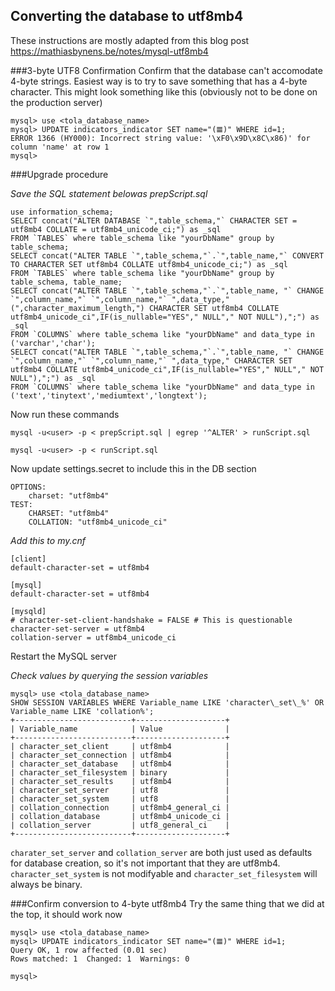 ## Converting the database to utf8mb4
These instructions are mostly adapted from this blog post
https://mathiasbynens.be/notes/mysql-utf8mb4

###3-byte UTF8 Confirmation
Confirm that the database can't accomodate 4-byte strings.  Easiest way is to try to save something that has a 4-byte character.  This might look something like this (obviously not to be done on the production server)
```
mysql> use <tola_database_name>
mysql> UPDATE indicators_indicator SET name="(𝌆)" WHERE id=1;
ERROR 1366 (HY000): Incorrect string value: '\xF0\x9D\x8C\x86)' for column 'name' at row 1
mysql>
```

###Upgrade procedure

*Save the SQL statement belowas prepScript.sql*

```
use information_schema;
SELECT concat("ALTER DATABASE `",table_schema,"` CHARACTER SET = utf8mb4 COLLATE = utf8mb4_unicode_ci;") as _sql
FROM `TABLES` where table_schema like "yourDbName" group by table_schema;
SELECT concat("ALTER TABLE `",table_schema,"`.`",table_name,"` CONVERT TO CHARACTER SET utf8mb4 COLLATE utf8mb4_unicode_ci;") as _sql
FROM `TABLES` where table_schema like "yourDbName" group by table_schema, table_name;
SELECT concat("ALTER TABLE `",table_schema,"`.`",table_name, "` CHANGE `",column_name,"` `",column_name,"` ",data_type,"(",character_maximum_length,") CHARACTER SET utf8mb4 COLLATE utf8mb4_unicode_ci",IF(is_nullable="YES"," NULL"," NOT NULL"),";") as _sql
FROM `COLUMNS` where table_schema like "yourDbName" and data_type in ('varchar','char');
SELECT concat("ALTER TABLE `",table_schema,"`.`",table_name, "` CHANGE `",column_name,"` `",column_name,"` ",data_type," CHARACTER SET utf8mb4 COLLATE utf8mb4_unicode_ci",IF(is_nullable="YES"," NULL"," NOT NULL"),";") as _sql
FROM `COLUMNS` where table_schema like "yourDbName" and data_type in ('text','tinytext','mediumtext','longtext');
```

Now run these commands

`mysql -u<user> -p < prepScript.sql | egrep '^ALTER' > runScript.sql`

`mysql -u<user> -p < runScript.sql`

Now update settings.secret to include this in the DB section
```
OPTIONS:
    charset: "utf8mb4"
TEST:
    CHARSET: "utf8mb4"
    COLLATION: "utf8mb4_unicode_ci"
```

*Add this to my.cnf*
```
[client]
default-character-set = utf8mb4

[mysql]
default-character-set = utf8mb4

[mysqld]
# character-set-client-handshake = FALSE # This is questionable
character-set-server = utf8mb4
collation-server = utf8mb4_unicode_ci
```

Restart the MySQL server

*Check values by querying the session variables*
```
mysql> use <tola_database_name>
SHOW SESSION VARIABLES WHERE Variable_name LIKE 'character\_set\_%' OR Variable_name LIKE 'collation%';
+--------------------------+--------------------+
| Variable_name            | Value              |
+--------------------------+--------------------+
| character_set_client     | utf8mb4            |
| character_set_connection | utf8mb4            |
| character_set_database   | utf8mb4            |
| character_set_filesystem | binary             |
| character_set_results    | utf8mb4            |
| character_set_server     | utf8               |
| character_set_system     | utf8               |
| collation_connection     | utf8mb4_general_ci |
| collation_database       | utf8mb4_unicode_ci |
| collation_server         | utf8_general_ci    |
+--------------------------+--------------------+
```

`charater_set_server` and `collation_server` are both just used as defaults for database creation, so it's not important that they are utf8mb4. `character_set_system` is not modifyable and `character_set_filesystem` will always be binary.

###Confirm conversion to 4-byte utf8mb4
Try the same thing that we did at the top, it should work now
```
mysql> use <tola_database_name>
mysql> UPDATE indicators_indicator SET name="(𝌆)" WHERE id=1;
Query OK, 1 row affected (0.01 sec)
Rows matched: 1  Changed: 1  Warnings: 0

mysql>
```
